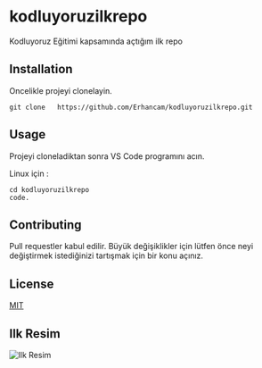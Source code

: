 # kodluyoruzilkrepo
Kodluyoruz Eğitimi kapsamında açtığım ilk repo

## Installation
Oncelikle projeyi clonelayin.
```
git clone   https://github.com/Erhancam/kodluyoruzilkrepo.git
```

## Usage
Projeyi cloneladiktan sonra VS Code programını acın.

Linux için :
```
cd kodluyoruzilkrepo
code.
```

## Contributing
Pull requestler kabul edilir. Büyük değişiklikler için lütfen önce neyi değiştirmek istediğinizi tartışmak için bir konu açınız.

## License
[MIT](https://choosealicense.com/licenses/mit/)

## Ilk Resim
![Ilk Resim](https://w0.peakpx.com/wallpaper/405/229/HD-wallpaper-fenerbahce-badges-dispatch-fener-firefighter-forma-logo-real-time-turkey.jpg)

